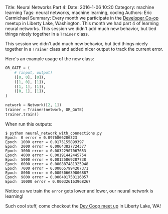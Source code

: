 Title: Neural Networks Part 4: 
Date: 2016-1-06 10:20
Category: machine learning
Tags: neural networks, machine learning, coding
Authors: Eric Carmichael
Summary: Every month we participate in the [Developer Co-op](http://meetup.com/dev-coop/) meetup in Liberty Lake, Washington. This month we had part 4 of learning neural networks. This session we didn't add much new behavior, but tied things nicely together in a `Trainer` class.


This session we didn't add much new behavior, but tied things nicely together in a `Trainer` class and added 
nicer output to track the current error.


Here's an example usage of the new class:

```python
OR_GATE = (
    # (input, output)
    ([0, 0], [0]),
    ([1, 0], [1]),
    ([1, 1], [1]),
    ([0, 1], [1]),
)

network = Network([2, 1])
trainer = Trainer(network, OR_GATE)
trainer.train()
```

When run this outputs:
```
$ python neural_network_with_connections.py
Epoch  0 error = 0.0976866206323
Epoch  1000 error = 0.0175155899397
Epoch  2000 error = 0.00643827724377
Epoch  3000 error = 0.00322907067653
Epoch  4000 error = 0.00191442445754
Epoch  5000 error = 0.00125869287738
Epoch  6000 error = 0.000887481325948
Epoch  7000 error = 0.000657994207371
Epoch  8000 error = 0.000506639806887
Epoch  9000 error = 0.000401750116057
Epoch  10000 error = 0.000326163968267
```

Notice as we train the `error` gets lower and lower, our neural network is learning!

Such cool stuff, come checkout the [Dev Coop meet up](http://www.meetup.com/dev-coop/) in Liberty Lake, WA!




